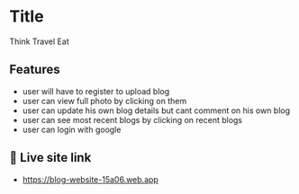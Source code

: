 # Title

Think Travel Eat

## Features

- user will have to register to upload blog
- user can view full photo by clicking on them
- user can update his own blog details but cant comment on his own blog
- user can see most recent blogs by clicking on recent blogs
- user can login with google


## 🔗 Live site link

- https://blog-website-15a06.web.app
